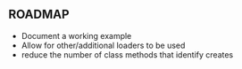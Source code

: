 ## ROADMAP

- Document a working example
- Allow for other/additional loaders to be used
- reduce the number of class methods that identify creates
